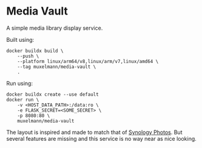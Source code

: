 # Media Vault

A simple media library display service.

Built using:

```
docker buildx build \
    --push \
    --platform linux/arm64/v8,linux/arm/v7,linux/amd64 \
    --tag muxelmann/media-vault \
    .
```

Run using:

```
docker buildx create --use default
docker run \
    -v <HOST_DATA_PATH>:/data:ro \
    -e FLASK_SECRET=<SOME_SECRET> \
    -p 8080:80 \
    muxelmann/media-vault
```

The layout is inspired and made to match that of [Synology Photos](https://www.synology.com/en-en/dsm/feature/photos). But several features are missing and this service is no way near as nice looking.